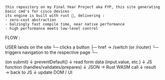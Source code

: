 ```
this repository on my Final Year Project aka FYP, this site generating basic cmd's for cisco devices
its engine is built with rust 🦀, delivering :
- zero-cost abstraction
- balzingly fast compile time, near native performance
- high performance meets low-level control

```


FLOW :

USER lands on the site
 └─ clicks a button
     ├─ href → /switch (or /router)
     └─ triggers navigation to the respective page
         └─<form> (on submit)
            ↓ preventDefault()
            ↓ read form data (input.value, etc.)
            ↓ JS function (handles/validates/prepares)
            ↓ JSON → Rust WASM call
            ↓ result → back to JS
            ↓ update DOM / UI


